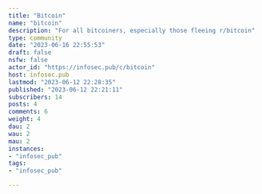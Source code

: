 ```yaml
---
title: "Bitcoin" 
name: "bitcoin"
description: "For all bitcoiners, especially those fleeing r/bitcoin"
type: community
date: "2023-06-16 22:55:53"
draft: false
nsfw: false
actor_id: "https://infosec.pub/c/bitcoin"
host: infosec.pub
lastmod: "2023-06-12 22:28:35"
published: "2023-06-12 22:21:11"
subscribers: 14
posts: 4
comments: 6
weight: 4
dau: 2
wau: 2
mau: 2
instances:
- "infosec_pub"
tags: 
- "infosec_pub"

---
```

